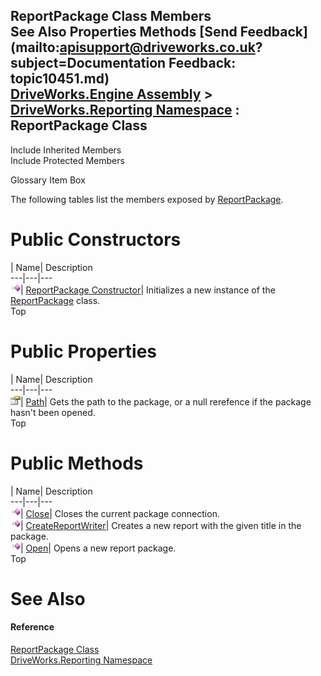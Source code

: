 ReportPackage Class Members   
See Also Properties Methods [Send Feedback](mailto:apisupport@driveworks.co.uk?subject=Documentation Feedback: topic10451.md)  
[DriveWorks.Engine Assembly](topic2156.md) > [DriveWorks.Reporting Namespace](topic10334.md) : ReportPackage Class  
---  
  
Include Inherited Members    
Include Protected Members  


Glossary Item Box

The following tables list the members exposed by [ReportPackage](topic10451.md).

# Public Constructors

| Name| Description  
---|---|---  
![Public Constructor](dotnetimages/publicConstructor.gif)| [ReportPackage Constructor](topic10457.md)| Initializes a new instance of the [ReportPackage](topic10451.md) class.   
Top

# Public Properties

| Name| Description  
---|---|---  
![Public Property](dotnetimages/publicProperty.gif)| [Path](topic10461.md)| Gets the path to the package, or a null rerefence if the package hasn't been opened.   
Top

# Public Methods

| Name| Description  
---|---|---  
![Public Method](dotnetimages/publicMethod.gif)| [Close](topic10458.md)| Closes the current package connection.   
![Public Method](dotnetimages/publicMethod.gif)| [CreateReportWriter](topic10459.md)| Creates a new report with the given title in the package.   
![Public Method](dotnetimages/publicMethod.gif)| [Open](topic10460.md)| Opens a new report package.   
Top

# See Also

#### Reference

[ReportPackage Class](topic10451.md)   
[DriveWorks.Reporting Namespace](topic10334.md)


